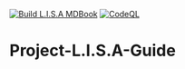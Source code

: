 [![Build L.I.S.A MDBook](https://github.com/Into-The-Grey/Project-L.I.S.A-Guide/actions/workflows/mdbook.yml/badge.svg?branch=main)](https://github.com/Into-The-Grey/Project-L.I.S.A-Guide/actions/workflows/mdbook.yml) [![CodeQL](https://github.com/Into-The-Grey/Project-L.I.S.A-Guide/actions/workflows/github-code-scanning/codeql/badge.svg?branch=main)](https://github.com/Into-The-Grey/Project-L.I.S.A-Guide/actions/workflows/github-code-scanning/codeql)

# Project-L.I.S.A-Guide

